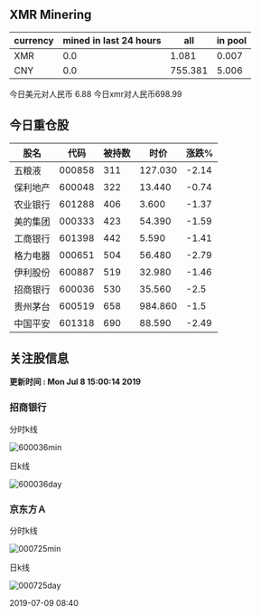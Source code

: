 ## XMR Minering

|currency|mined in last 24 hours|all|in pool|
|---|---|---|---|
|XMR|0.0|1.081|0.007|
|CNY|0.0|755.381|5.006|

今日美元对人民币 6.88	今日xmr对人民币698.99


## 今日重仓股 

|股名|代码|被持数|时价|涨跌%|
|---|---|---|---|---|
|五粮液|000858|311|127.030|-2.14|
|保利地产|600048|322|13.440|-0.74|
|农业银行|601288|406|3.600|-1.37|
|美的集团|000333|423|54.390|-1.59|
|工商银行|601398|442|5.590|-1.41|
|格力电器|000651|504|56.480|-2.79|
|伊利股份|600887|519|32.980|-1.46|
|招商银行|600036|530|35.560|-2.5|
|贵州茅台|600519|658|984.860|-1.5|
|中国平安|601318|690|88.590|-2.49|

## 关注股信息
**更新时间 : Mon Jul  8 15:00:14 2019**
### 招商银行 
分时k线

![600036min](http://image.sinajs.cn/newchart/min/n/sh600036.gif)

日k线

![600036day](http://image.sinajs.cn/newchart/daily/n/sh600036.gif)

### 京东方Ａ 
分时k线

![000725min](http://image.sinajs.cn/newchart/min/n/sz000725.gif)

日k线

![000725day](http://image.sinajs.cn/newchart/daily/n/sz000725.gif)

2019-07-09 08:40